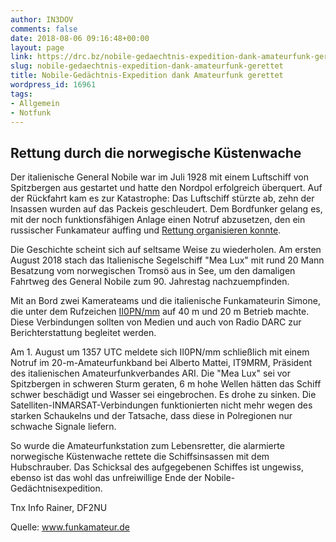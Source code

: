 ```yaml
---
author: IN3DOV
comments: false
date: 2018-08-06 09:16:48+00:00
layout: page
link: https://drc.bz/nobile-gedaechtnis-expedition-dank-amateurfunk-gerettet/
slug: nobile-gedaechtnis-expedition-dank-amateurfunk-gerettet
title: Nobile-Gedächtnis-Expedition dank Amateurfunk gerettet
wordpress_id: 16961
tags:
- Allgemein
- Notfunk
---
```


## Rettung durch die norwegische Küstenwache


Der italienische General Nobile war im Juli 1928 mit einem Luftschiff von Spitzbergen aus gestartet und hatte den Nordpol erfolgreich überquert. Auf der Rückfahrt kam es zur Katastrophe: Das Luftschiff stürzte ab, zehn der Insassen wurden auf das Packeis geschleudert. Dem Bordfunker gelang es, mit der noch funktionsfähigen Anlage einen Notruf abzusetzen, den ein russischer Funkamateur auffing und [Rettung organisieren konnte](https://www.junkers.de/kalenderblatt/juli-1928-junkers-flugzeuge-retten-mitglieder-der-nobile-expedition).

Die Geschichte scheint sich auf seltsame Weise zu wiederholen. Am ersten August 2018 stach das Italienische Segelschiff "Mea Lux" mit rund 20 Mann Besatzung vom norwegischen Tromsö aus in See, um den damaligen Fahrtweg des General Nobile zum 90. Jahrestag nachzuempfinden.

Mit an Bord zwei Kamerateams und die italienische Funkamateurin Simone, die unter dem Rufzeichen [II0PN/mm](https://dx-world.net/ii0pn-mm-north-pole-expedition) auf 40 m und 20 m Betrieb machte. Diese Verbindungen sollten von Medien und auch von Radio DARC zur Berichterstattung begleitet werden.

Am 1. August um 1357 UTC meldete sich II0PN/mm schließlich mit einem Notruf im 20-m-Amateurfunkband bei Alberto Mattei, IT9MRM, Präsident des italienischen Amateurfunkverbandes ARI. Die "Mea Lux" sei vor Spitzbergen in schweren Sturm geraten, 6 m hohe Wellen hätten das Schiff schwer beschädigt und Wasser sei eingebrochen. Es drohe zu sinken. Die Satelliten-INMARSAT-Verbindungen funktionierten nicht mehr wegen des starken Schaukelns und der Tatsache, dass diese in Polregionen nur schwache Signale liefern.

So wurde die Amateurfunkstation zum Lebensretter, die alarmierte norwegische Küstenwache rettete die Schiffsinsassen mit dem Hubschrauber. Das Schicksal des aufgegebenen Schiffes ist ungewiss, ebenso ist das wohl das unfreiwillige Ende der Nobile-Gedächtnisexpedition.

Tnx Info Rainer, DF2NU

Quelle: www.funkamateur.de
